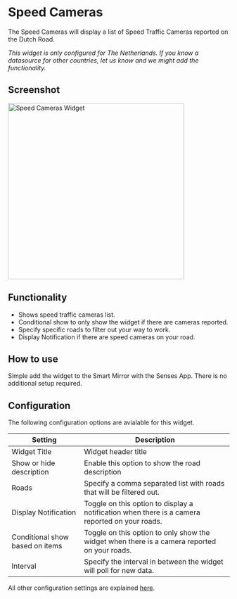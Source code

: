 # Speed Cameras

The Speed Cameras will display a list of Speed Traffic Cameras reported on the Dutch Road. 

<em>This widget is only configured for The Netherlands. If you know a datasource for other countries, let us know and we might add the functionality.</em>

## Screenshot

<div class="image-wrapper">
  <img class="widget-image" src="/images/widgets/speed-cameras.png" alt="Speed Cameras Widget" width="400"/>
</div>

## Functionality

- Shows speed traffic cameras list.
- Conditional show to only show the widget if there are cameras reported.
- Specify specific roads to filter out your way to work.
- Display Notification if there are speed cameras on your road.

## How to use

Simple add the widget to the Smart Mirror with the Senses App. There is no additional setup required.

## Configuration

The following configuration options are avialable for this widget.

| Setting | Description |
| ----------- | ----------- |
| Widget Title | Widget header title |
| Show or hide description | Enable this option to show the road description |
| Roads | Specify a comma separated list with roads that will be filtered out. |
| Display Notification | Toggle on this option to display a notification when there is a camera reported on your roads. |
| Conditional show based on items | Toggle on this option to only show the widget when there is a camera reported on your roads. |
| Interval | Specify the interval in between the widget will poll for new data. |

All other configuration settings are explained [here](/widgets/introduction.html#default-widget-configuration-options).